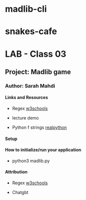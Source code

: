 # madlib-cli

# snakes-cafe

# LAB - Class 03

## Project: Madlib game

### Author: Sarah Mahdi

#### Links and Resources

 - Regex [w3schools](https://www.w3schools.com/python/python_regex.asp)

- lecture demo

- Python f strings [realpython](https://realpython.com/python-f-strings/)
#### Setup

#### How to initialize/run your application

- python3 madlib.py

#### Attribution

- Regex [w3schools](https://www.w3schools.com/python/python_regex.asp)

- Chatgbt